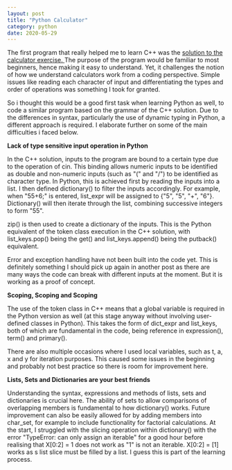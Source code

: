 ```yaml
---
layout: post
title: "Python Calculator"
category: python
date: 2020-05-29
---
```


The first program that really helped me to learn C++ was the <a href="https://cchanzl.github.io/tableau/2020/05/01/C++-Calculator-Solution">solution to the calculator exercise. </a> The purpose of the program would be familiar to most beginners, hence making it easy to understand. Yet, it challenges the notion of how we understand calculators work from a coding perspective. Simple issues like reading each character of input and differentiating the types and order of operations was something I took for granted.

So i thought this would be a good first task when learning Python as well, to code a similar program based on the grammar of the C++ solution. Due to the differences in syntax, particularly the use of dynamic typing in Python, a different approach is required. I elaborate further on some of the main difficulties i faced below.

<b> Lack of type sensitive input operation in Python </b>
<br>

In the C++ solution, inputs to the program are bound to a certain type due to the operation of cin. This binding allows numeric inputs to be identified as double and non-numeric inputs (such as "(" and "/") to be identified as character type. In Python, this is achieved first by reading the inputs into a list. I then defined dictionary() to filter the inputs accordingly. For example, when "55+6;" is entered, list_expr will be assigned to {"5", "5", "+", "6"}. Dictionary() will then iterate through the list, combining successive integers to form "55".

zip() is then used to create a dictionary of the inputs. This is the Python equivalent of the token class execution in the C++ solution, with list_keys.pop() being the get() and list_keys.append() being the putback() equivalent.

Error and exception handling have not been built into the code yet. This is definitely something I should pick up again in another post as there are many ways the code can break with different inputs at the moment. But it is working as a proof of concept.

<b> Scoping, Scoping and Scoping </b>
<br>

The use of the token class in C++ means that a global variable is required in the Python version as well (at this stage anyway without involving user-defined classes in Python). This takes the form of dict_expr and list_keys, both of which are fundamental in the code, being reference in expression(), term() and primary(). 

There are also multiple occasions where I used local variables, such as t, a, x and y for iteration purposes. This caused some issues in the beginning and probably not best practice so there is room for improvement here.

<b> Lists, Sets and Dictionaries are your best friends </b>
<br>

Understanding the syntax, expressions and methods of lists, sets and dictionaries is crucial here. The ability of sets to allow comparisons of overlapping members is fundamental to how dictionary() works. Future improvement can also be easily allowed for by adding members into char_set, for example to include functionality for factorial calculations. At the start, I struggled with the slicing operation within dictionary() with the error "TypeError: can only assign an iterable" for a good hour before realising that X[0:2] = 1 does not work as "1" is not an iterable. X[0:2] = [1] works as s list slice must be filled by a list. I guess this is part of the learning process.

<script src="https://gist.github.com/cchanzl/e0ee6e6835e352c64f17f60fc79138b7.js"></script>
